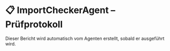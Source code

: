 # 📋 ImportCheckerAgent – Prüfprotokoll

Dieser Bericht wird automatisch vom Agenten erstellt, sobald er ausgeführt wird.
